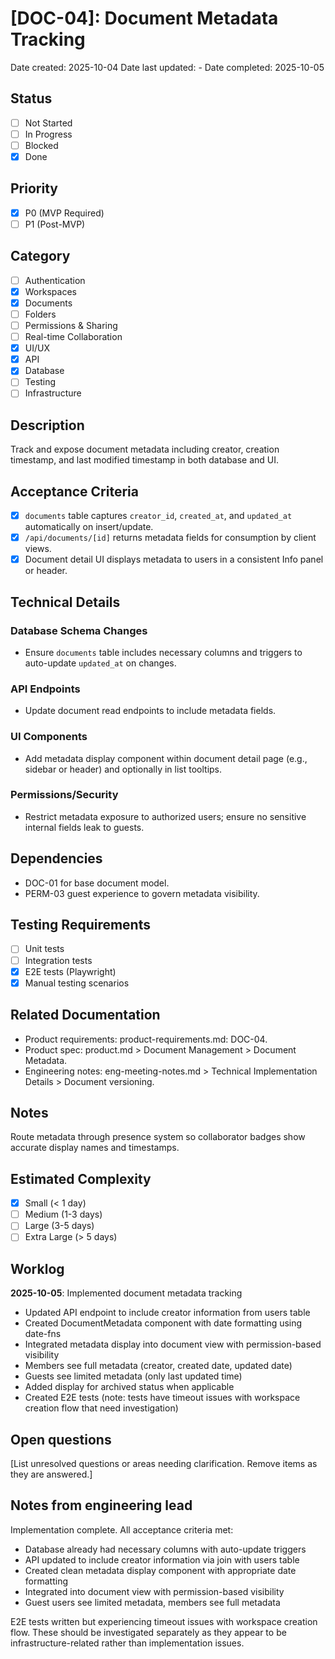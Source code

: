 # [DOC-04]: Document Metadata Tracking

Date created: 2025-10-04
Date last updated: -
Date completed: 2025-10-05

## Status

- [ ] Not Started
- [ ] In Progress
- [ ] Blocked
- [x] Done

## Priority

- [x] P0 (MVP Required)
- [ ] P1 (Post-MVP)

## Category

- [ ] Authentication
- [x] Workspaces
- [x] Documents
- [ ] Folders
- [ ] Permissions & Sharing
- [ ] Real-time Collaboration
- [x] UI/UX
- [x] API
- [x] Database
- [ ] Testing
- [ ] Infrastructure

## Description

Track and expose document metadata including creator, creation timestamp, and last modified timestamp in both database and UI.

## Acceptance Criteria

- [x] `documents` table captures `creator_id`, `created_at`, and `updated_at` automatically on insert/update.
- [x] `/api/documents/[id]` returns metadata fields for consumption by client views.
- [x] Document detail UI displays metadata to users in a consistent Info panel or header.

## Technical Details

### Database Schema Changes

- Ensure `documents` table includes necessary columns and triggers to auto-update `updated_at` on changes.

### API Endpoints

- Update document read endpoints to include metadata fields.

### UI Components

- Add metadata display component within document detail page (e.g., sidebar or header) and optionally in list tooltips.

### Permissions/Security

- Restrict metadata exposure to authorized users; ensure no sensitive internal fields leak to guests.

## Dependencies

- DOC-01 for base document model.
- PERM-03 guest experience to govern metadata visibility.

## Testing Requirements

- [ ] Unit tests
- [ ] Integration tests
- [x] E2E tests (Playwright)
- [x] Manual testing scenarios

## Related Documentation

- Product requirements: product-requirements.md: DOC-04.
- Product spec: product.md > Document Management > Document Metadata.
- Engineering notes: eng-meeting-notes.md > Technical Implementation Details > Document versioning.

## Notes

Route metadata through presence system so collaborator badges show accurate display names and timestamps.

## Estimated Complexity

- [x] Small (< 1 day)
- [ ] Medium (1-3 days)
- [ ] Large (3-5 days)
- [ ] Extra Large (> 5 days)

## Worklog

**2025-10-05**: Implemented document metadata tracking
- Updated API endpoint to include creator information from users table
- Created DocumentMetadata component with date formatting using date-fns
- Integrated metadata display into document view with permission-based visibility
- Members see full metadata (creator, created date, updated date)
- Guests see limited metadata (only last updated time)
- Added display for archived status when applicable
- Created E2E tests (note: tests have timeout issues with workspace creation flow that need investigation)

## Open questions

[List unresolved questions or areas needing clarification. Remove items as they are answered.]

## Notes from engineering lead

Implementation complete. All acceptance criteria met:
- Database already had necessary columns with auto-update triggers
- API updated to include creator information via join with users table
- Created clean metadata display component with appropriate date formatting
- Integrated into document view with permission-based visibility
- Guest users see limited metadata, members see full metadata

E2E tests written but experiencing timeout issues with workspace creation flow. These should be investigated separately as they appear to be infrastructure-related rather than implementation issues.
